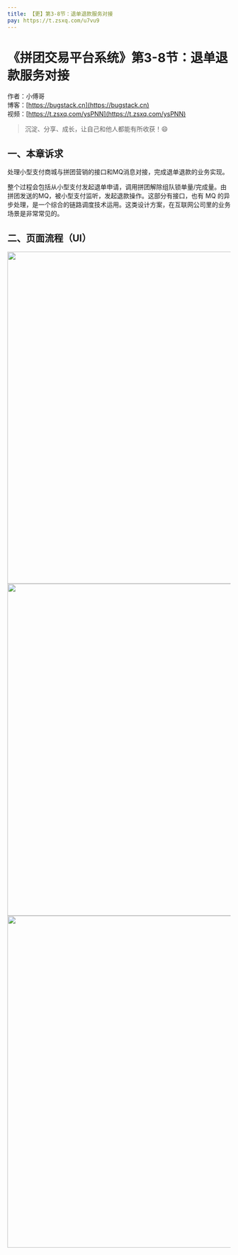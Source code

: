 ```yaml
---
title: 【更】第3-8节：退单退款服务对接
pay: https://t.zsxq.com/u7vu9
---
```


# 《拼团交易平台系统》第3-8节：退单退款服务对接

作者：小傅哥
<br/>博客：[https://bugstack.cn](https://bugstack.cn)
<br/>视频：[https://t.zsxq.com/ysPNN](https://t.zsxq.com/ysPNN)

>沉淀、分享、成长，让自己和他人都能有所收获！😄

## 一、本章诉求

处理小型支付商城与拼团营销的接口和MQ消息对接，完成退单退款的业务实现。

整个过程会包括从小型支付发起退单申请，调用拼团解除组队锁单量/完成量。由拼团发送的MQ，被小型支付监听，发起退款操作。这部分有接口，也有 MQ 的异步处理，是一个综合的链路调度技术运用。这类设计方案，在互联网公司里的业务场景是非常常见的。

## 二、页面流程（UI）

<div align="center">
    <img src="https://bugstack.cn/images/article/project/group-buy-market/group-buy-market-3-8-03.png" width="750px">
</div>

<div align="center">
    <img src="https://bugstack.cn/images/article/project/group-buy-market/group-buy-market-3-8-04.png" width="750px">
</div>

<div align="center">
    <img src="https://bugstack.cn/images/article/project/group-buy-market/group-buy-market-3-8-05.png" width="750px">
</div>